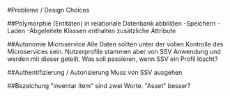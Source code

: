 #Probleme / Design Choices

##Polymorphie (Entitäten) in relationale Datenbank abblilden
-Speichern
-Laden
-Abgeleitete Klassen enthalten zusätzliche Attribute

##Autonomie Microservice
Alle Daten sollten unter der vollen Kontrolle des Microservices sein.
Nutzerprofile stammen aber von SSV Anwendung und werden mit dieser geteilt.
Was soll passieren, wenn SSV ein Profil löscht?

##Authentifizierung / Autorisierung
Muss von SSV ausgehen

##Bezeichung
"inventar item" sind zwei Worte. "Asset" besser?